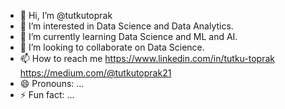 - 👋 Hi, I’m @tutkutoprak
- 👀 I’m interested in Data Science and Data Analytics.
- 🌱 I’m currently learning Data Science and ML and AI.
- 💞️ I’m looking to collaborate on Data Science.
- 📫 How to reach me https://www.linkedin.com/in/tutku-toprak https://medium.com/@tutkutoprak21
- 😄 Pronouns: ...
- ⚡ Fun fact: ...

<!---
tutkutoprak/tutkutoprak is a ✨ special ✨ repository because its `README.md` (this file) appears on your GitHub profile.
You can click the Preview link to take a look at your changes.
--->
